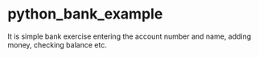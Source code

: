 # python_bank_example

It is simple bank exercise entering the account number and name, adding money, checking balance etc.
